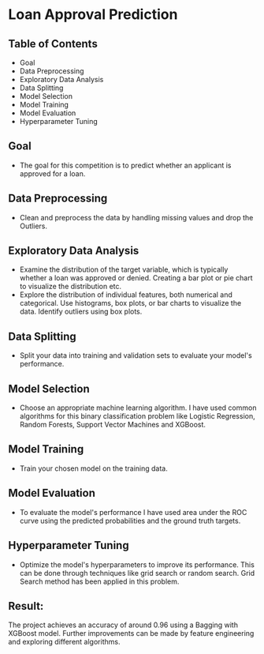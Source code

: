 # Loan Approval Prediction


## Table of Contents
- Goal
- Data Preprocessing
- Exploratory Data Analysis
- Data Splitting
- Model Selection
- Model Training
- Model Evaluation
- Hyperparameter Tuning

## Goal
 - The goal for this competition is to predict whether an applicant is approved for a loan.

## Data Preprocessing
 - Clean and preprocess the data by handling missing values and drop the Outliers.

## Exploratory Data Analysis
- Examine the distribution of the target variable, which is typically whether a loan was approved or denied. Creating a bar plot or pie chart to visualize the 
   distribution etc.
- Explore the distribution of individual features, both numerical and categorical. Use histograms, box plots, or bar charts to visualize the data. Identify outliers using box plots.

## Data Splitting
- Split your data into training and validation sets to evaluate your model's performance.

## Model Selection
- Choose an appropriate machine learning algorithm. I have used common algorithms for this binary classification problem like Logistic Regression, Random Forests, 
  Support Vector Machines and XGBoost.

## Model Training
- Train your chosen model on the training data.

## Model Evaluation
- To evaluate the model's performance I have used area under the ROC curve using the predicted probabilities and the ground truth targets.

## Hyperparameter Tuning
- Optimize the model's hyperparameters to improve its performance. This can be done through techniques like grid search or random search. Grid Search method has 
  been applied in this problem.

## **Result:**
   The project achieves an accuracy of around 0.96 using a Bagging with XGBoost model. Further improvements can be made by feature engineering and exploring 
    different algorithms.
